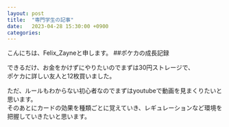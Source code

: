 ```yaml
---
layout: post
title:  "専門学生の記事"
date:   2023-04-28 15:30:00 +0900
categories:
---
```

こんにちは、Felix_Zayneと申します。
##ポケカの成長記録

できるだけ、お金をかけずにやりたいのでまずは30円ストレージで、  
ポケカに詳しい友人と12枚買いました。  

ただ、ルールもわからない初心者なのでまずはyoutubeで動画を見まくりたいと思います。  
そのあとにカードの効果を種類ごとに覚えていき、レギュレーションなど環境を把握していきたいと思います。  


